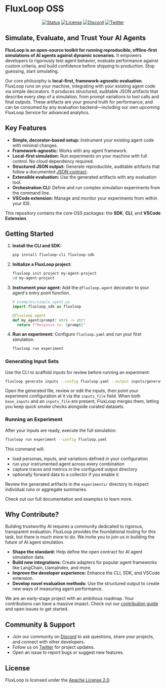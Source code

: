 # FluxLoop OSS

<p align="center">
  <a href="https://github.com/chuckgu/fluxloop"><img src="https://img.shields.io/badge/Status-Active-green" alt="Status"/></a>
  <a href="https://github.com/chuckgu/fluxloop/blob/main/packages/LICENSE"><img src="https://img.shields.io/badge/License-Apache_2.0-blue.svg" alt="License"/></a>
  <a href="https://discord.gg/your-discord-link"><img src="https://img.shields.io/discord/your-server-id?logo=discord" alt="Discord"/></a>
  <a href="https://twitter.com/your-twitter-handle"><img src="https://img.shields.io/twitter/follow/your-twitter-handle?style=social&label=Follow" alt="Twitter"/></a>
</p>

## Simulate, Evaluate, and Trust Your AI Agents

**FluxLoop is an open-source toolkit for running reproducible, offline-first simulations of AI agents against dynamic scenarios.** It empowers developers to rigorously test agent behavior, evaluate performance against custom criteria, and build confidence before shipping to production. Stop guessing, start simulating.

Our core philosophy is **local-first, framework-agnostic evaluation**. FluxLoop runs on your machine, integrating with your existing agent code via simple decorators. It produces structured, auditable JSON artifacts that describe every step of a simulation, from prompt variations to tool calls and final outputs. These artifacts are your ground truth for performance, and can be consumed by any evaluation backend—including our own upcoming FluxLoop Service for advanced analytics.

## Key Features

- **Simple, decorator-based setup:** Instrument your existing agent code with minimal changes.
- **Framework-agnostic:** Works with any agent framework.
- **Local-first simulation:** Run experiments on your machine with full control. No cloud dependency required.
- **Structured JSON output:** Generate reproducible, auditable artifacts that follow a documented [JSON contract](docs/api/json-contract.md).
- **Extensible evaluation:** Use the generated artifacts with any evaluation tool.
- **Orchestration CLI:** Define and run complex simulation experiments from the command line.
- **VSCode extension:** Manage and monitor your experiments from within your IDE.

This repository contains the core OSS packages: the **SDK**, **CLI**, and **VSCode Extension**.

## Getting Started

1. **Install the CLI and SDK:**
   ```bash
   pip install fluxloop-cli fluxloop-sdk
   ```
2. **Initialize a FluxLoop project:**
   ```bash
   fluxloop init project my-agent-project
   cd my-agent-project
   ```
3. **Instrument your agent:**
   Add the `@fluxloop.agent` decorator to your agent's entry point function.
   ```python
   # examples/simple_agent.py
   import fluxloop_sdk as fluxloop
   
   @fluxloop.agent
   def my_agent(prompt: str) -> str:
     return f"Response to: {prompt}"
   ```
4. **Run an experiment:**
   Configure `fluxloop.yaml` and run your first simulation.
   ```bash
   fluxloop run experiment
   ```

### Generating Input Sets

Use the CLI to scaffold inputs for review before running an experiment:

```bash
fluxloop generate inputs --config fluxloop.yaml --output inputs/generated.yaml
```

Open the generated file, review or edit the inputs, then point your experiment
configuration at it via the `inputs_file` field. When both `base_inputs` and an
`inputs_file` are present, FluxLoop merges them, letting you keep quick smoke
checks alongside curated datasets.

### Running an Experiment

After your inputs are ready, execute the full simulation:

```bash
fluxloop run experiment --config fluxloop.yaml
```

This command will:
- load personas, inputs, and variations defined in your configuration
- run your instrumented agent across every combination
- capture traces and metrics in the configured output directory
- optionally forward data to a collector if you enable it

Review the generated artifacts in the `experiments/` directory to inspect
individual runs or aggregate summaries.

Check out our full documentation and examples to learn more.

## Why Contribute?

Building trustworthy AI requires a community dedicated to rigorous, transparent evaluation. FluxLoop provides the foundational tooling for this task, but there is much more to do. We invite you to join us in building the future of AI agent simulation.

- **Shape the standard:** Help define the open contract for AI agent simulation data.
- **Build new integrations:** Create adapters for popular agent frameworks like LangChain, LlamaIndex, and more.
- **Improve the developer experience:** Enhance the CLI, SDK, and VSCode extension.
- **Develop novel evaluation methods:** Use the structured output to create new ways of measuring agent performance.

We are an early-stage project with an ambitious roadmap. Your contributions can have a massive impact. Check out our [contribution guide](CONTRIBUTING.md) and open issues to get started.

## Community & Support

- Join our community on [Discord](https://discord.gg/your-discord-link) to ask questions, share your projects, and connect with other developers.
- Follow us on [Twitter](https://twitter.com/your-twitter-handle) for project updates.
- Open an issue to report bugs or suggest new features.

## License
FluxLoop is licensed under the [Apache License 2.0](LICENSE).
